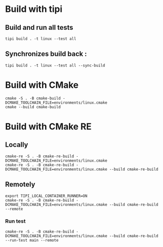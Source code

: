 # Build with tipi

## Build and run all tests
```
tipi build . -t linux --test all
```

## Synchronizes build back : 
```
tipi build . -t linux --test all --sync-build
```

# Build with CMake

```
cmake -S . -B cmake-build -DCMAKE_TOOLCHAIN_FILE=environments/linux.cmake
cmake --build cmake-build
```

# Build with CMake RE

## Locally
```
cmake-re -S . -B cmake-re-build -DCMAKE_TOOLCHAIN_FILE=environments/linux.cmake
cmake-re -S . -B cmake-re-build -DCMAKE_TOOLCHAIN_FILE=environments/linux.cmake --build cmake-re-build
```

## Remotely
```
export TIPI_LOCAL_CONTAINER_RUNNER=ON
cmake-re -S . -B cmake-re-build -DCMAKE_TOOLCHAIN_FILE=environments/linux.cmake --build cmake-re-build --remote
```

### Run test  
```
cmake-re -S . -B cmake-re-build -DCMAKE_TOOLCHAIN_FILE=environments/linux.cmake --build cmake-re-build --run-test main --remote
```